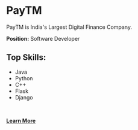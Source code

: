 # PayTM
PayTM is India's Largest Digital Finance Company.
<br>

**Position:** Software Developer

## Top Skills:

- Java
- Python
- C++
- Flask
- Django
<br>

**[<i class="fa-solid fa-circle-info"></i> Learn More](https://prathamgupta.github.io/pages/experience.html)**
